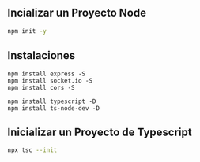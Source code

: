 ## Incializar un Proyecto Node

```sh
npm init -y
```

## Instalaciones

```shell
npm install express -S
npm install socket.io -S
npm install cors -S

npm install typescript -D
npm install ts-node-dev -D
```

## Inicializar un Proyecto de Typescript

```sh
npx tsc --init
```